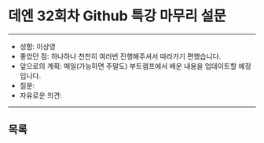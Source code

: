 # 데엔 32회차 Github 특강 마무리 설문
---
- 성함: 이상영
- 좋았던 점: 하나하나 천천히 여러번 진행해주셔서 따라가기 편했습니다.
- 앞으로의 계획: 매일(가능하면 주말도) 부트캠프에서 배운 내용을 업데이트할 예정입니다.
- 질문: 
- 자유로운 의견: 
----
## 목록
